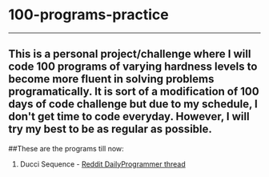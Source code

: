 # 100-programs-practice
---
This is a personal project/challenge where I will code 100 programs of varying hardness levels to become more fluent in solving problems programatically. It is sort of a modification of 100 days of code challenge but due to my schedule, I don't get time to code everyday. However, I will try my best to be as regular as possible.
---

##These are the programs till now:

1. Ducci Sequence - [Reddit DailyProgrammer thread](https://www.reddit.com/r/dailyprogrammer/comments/8sjcl0/20180620_challenge_364_intermediate_the_ducci/)

